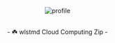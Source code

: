 <p align="center">
  <img src="https://github.com/cloud-wlstmd/.github/assets/127307160/5cbcd760-c97d-4279-86b8-862a9b5bd68e" alt="profile">
  <br><br>
  <p align="center"> - ☘️ wlstmd Cloud Computing Zip - </p>
</p>

